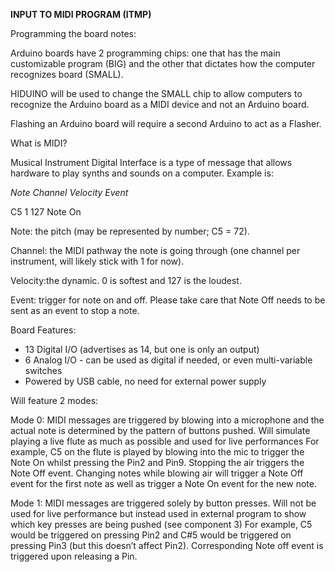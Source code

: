 ****INPUT TO MIDI PROGRAM (ITMP)****

Programming the board notes:

 Arduino boards have 2 programming chips: one that has the main customizable program (BIG) and the other that dictates how the computer recognizes board (SMALL).

 HIDUINO will be used to change the SMALL chip to allow computers to recognize the Arduino board as a MIDI device and not an Arduino board.

 Flashing an Arduino board will require a second Arduino to act as a Flasher.

What is MIDI?

Musical Instrument Digital Interface is a type of message that allows hardware to play synths and sounds on a computer. Example is:


*Note*	*Channel*	*Velocity*	 *Event*

C5		   1		  127		Note On

Note: the pitch (may be represented by number; C5 = 72).

Channel: the MIDI pathway the note is going through (one channel per instrument, will likely stick with 1 for now).

Velocity:the dynamic. 0 is softest and 127 is the loudest.

Event: trigger for note on and off. Please take care that Note Off needs to be sent as an event to stop a note.

Board Features:

- 13 Digital I/O (advertises as 14, but one is only an output)
- 6 Analog I/O - can be used as digital if needed, or even multi-variable switches
- Powered by USB cable, no need for external power supply

Will feature 2 modes:

Mode 0: MIDI messages are triggered by blowing into a microphone and the actual note is determined by the pattern of buttons pushed. Will simulate playing a live flute as much as possible and used for live performances
For example, C5 on the flute is played by blowing into the mic to trigger the Note On whilst pressing the Pin2 and Pin9. Stopping the air triggers the Note Off event.
Changing notes while blowing air will trigger a Note Off event for the first note as well as trigger a Note On event for the new note.

Mode 1: MIDI messages are triggered solely by button presses. Will not be used for live performance but instead used in external program to show which key presses are being pushed (see component 3)
For example, C5 would be triggered on pressing Pin2 and C#5 would be triggered on pressing Pin3 (but this doesn’t affect Pin2). Corresponding Note off event is triggered upon releasing a Pin.